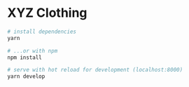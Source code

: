 # XYZ Clothing

```bash
# install dependencies
yarn

# ...or with npm
npm install

# serve with hot reload for development (localhost:8000)
yarn develop
```
